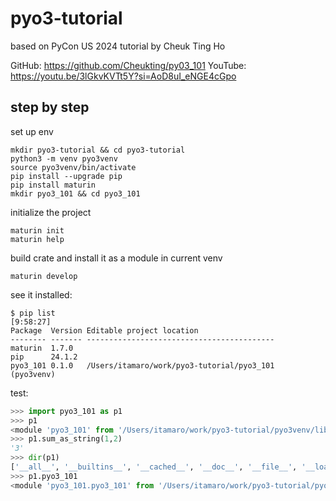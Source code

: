 # pyo3-tutorial

based on PyCon US 2024 tutorial by Cheuk Ting Ho

GitHub: https://github.com/Cheukting/py03_101
YouTube: https://youtu.be/3lGkvKVTt5Y?si=AoD8uI_eNGE4cGpo

## step by step

set up env

```
mkdir pyo3-tutorial && cd pyo3-tutorial
python3 -m venv pyo3venv
source pyo3venv/bin/activate
pip install --upgrade pip
pip install maturin
mkdir pyo3_101 && cd pyo3_101
```

initialize the project

```
maturin init
maturin help
```

build crate and install it as a module in current venv

```
maturin develop
```

see it installed:

```
$ pip list                                                                                                                                  [9:58:27]
Package  Version Editable project location
-------- ------- ------------------------------------------
maturin  1.7.0
pip      24.1.2
pyo3_101 0.1.0   /Users/itamaro/work/pyo3-tutorial/pyo3_101
(pyo3venv)
```

test:

```py
>>> import pyo3_101 as p1
>>> p1
<module 'pyo3_101' from '/Users/itamaro/work/pyo3-tutorial/pyo3venv/lib/python3.12/site-packages/pyo3_101/__init__.py'>
>>> p1.sum_as_string(1,2)
'3'
>>> dir(p1)
['__all__', '__builtins__', '__cached__', '__doc__', '__file__', '__loader__', '__name__', '__package__', '__path__', '__spec__', 'pyo3_101', 'sum_as_string']
>>> p1.pyo3_101
<module 'pyo3_101.pyo3_101' from '/Users/itamaro/work/pyo3-tutorial/pyo3venv/lib/python3.12/site-packages/pyo3_101/pyo3_101.cpython-312-darwin.so'>
```

